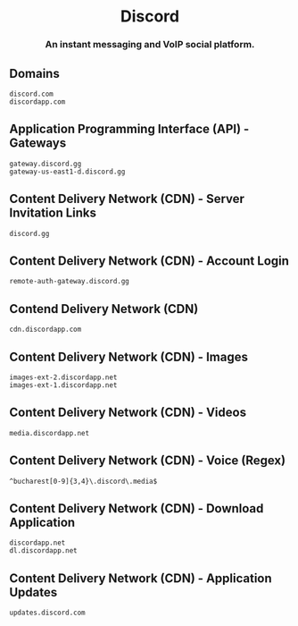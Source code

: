 <h1 align="center">Discord</h1>
<h3 align="center">An instant messaging and VoIP social platform.</h3>

## Domains

```
discord.com
discordapp.com
```

## Application Programming Interface (API) - Gateways

```
gateway.discord.gg
gateway-us-east1-d.discord.gg
```

## Content Delivery Network (CDN) - Server Invitation Links

```
discord.gg
```

## Content Delivery Network (CDN) - Account Login

```
remote-auth-gateway.discord.gg
```

## Contend Delivery Network (CDN)

```
cdn.discordapp.com
```

## Content Delivery Network (CDN) - Images

```
images-ext-2.discordapp.net
images-ext-1.discordapp.net
```

## Content Delivery Network (CDN) - Videos

```
media.discordapp.net
```

## Content Delivery Network (CDN) - Voice (Regex)

```
^bucharest[0-9]{3,4}\.discord\.media$
```

## Content Delivery Network (CDN) - Download Application

```
discordapp.net
dl.discordapp.net
```

## Content Delivery Network (CDN) - Application Updates

```
updates.discord.com
```
